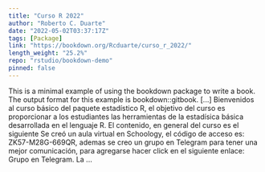 ```yaml
---
title: "Curso R 2022"
author: "Roberto C. Duarte"
date: "2022-05-02T03:37:17Z"
tags: [Package]
link: "https://bookdown.org/Rcduarte/curso_r_2022/"
length_weight: "25.2%"
repo: "rstudio/bookdown-demo"
pinned: false
---
```


This is a minimal example of using the bookdown package to write a book. The output format for this example is bookdown::gitbook. [...] Bienvenidos al curso básico del paquete estadístico R, el objetivo del curso es proporcionar a los estudiantes las herramientas de la estadísica básica desarrollada en el lenguaje R. El contenido, en general del curso es el siguiente Se creó un aula virtual en Schoology, el código de acceso es: ZK57-M28G-669QR, ademas se creo un grupo en Telegram para tener una mejor comunicación, para agregarse hacer click en el siguiente enlace: Grupo en Telegram. La ...
